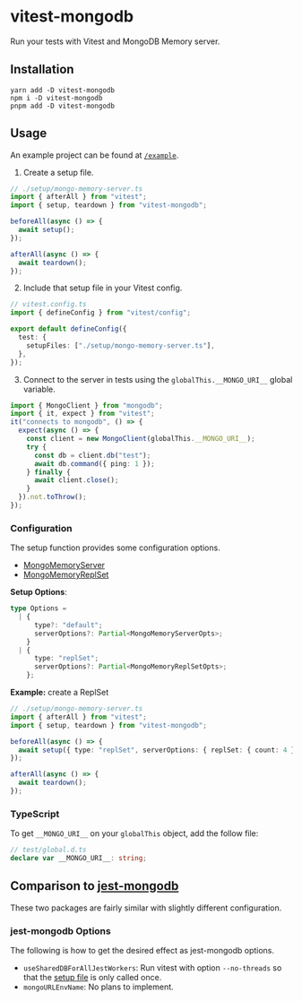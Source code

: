 # vitest-mongodb

Run your tests with Vitest and MongoDB Memory server.

## Installation

```
yarn add -D vitest-mongodb
npm i -D vitest-mongodb
pnpm add -D vitest-mongodb
```

## Usage

An example project can be found at [`/example`](/example).

1. Create a setup file.

```typescript
// ./setup/mongo-memory-server.ts
import { afterAll } from "vitest";
import { setup, teardown } from "vitest-mongodb";

beforeAll(async () => {
  await setup();
});

afterAll(async () => {
  await teardown();
});
```

2. Include that setup file in your Vitest config.

```typescript
// vitest.config.ts
import { defineConfig } from "vitest/config";

export default defineConfig({
  test: {
    setupFiles: ["./setup/mongo-memory-server.ts"],
  },
});
```

3. Connect to the server in tests using the `globalThis.__MONGO_URI__` global variable.

```typescript
import { MongoClient } from "mongodb";
import { it, expect } from "vitest";
it("connects to mongodb", () => {
  expect(async () => {
    const client = new MongoClient(globalThis.__MONGO_URI__);
    try {
      const db = client.db("test");
      await db.command({ ping: 1 });
    } finally {
      await client.close();
    }
  }).not.toThrow();
});
```

### Configuration

The setup function provides some configuration options.

- [MongoMemoryServer](https://github.com/nodkz/mongodb-memory-server#available-options-for-mongomemoryserver)
- [MongoMemoryReplSet](https://github.com/nodkz/mongodb-memory-server#available-options-for-mongomemoryreplset)

**Setup Options**:

```typescript
type Options =
  | {
      type?: "default";
      serverOptions?: Partial<MongoMemoryServerOpts>;
    }
  | {
      type: "replSet";
      serverOptions?: Partial<MongoMemoryReplSetOpts>;
    };
```

**Example:** create a ReplSet

```typescript
// ./setup/mongo-memory-server.ts
import { afterAll } from "vitest";
import { setup, teardown } from "vitest-mongodb";

beforeAll(async () => {
  await setup({ type: "replSet", serverOptions: { replSet: { count: 4 } } });
});

afterAll(async () => {
  await teardown();
});
```

### TypeScript

To get `__MONGO_URI__` on your `globalThis` object, add the follow file:

```typescript
// test/global.d.ts
declare var __MONGO_URI__: string;
```

## Comparison to [jest-mongodb](https://github.com/shelfio/jest-mongodb)

These two packages are fairly similar with slightly different configuration.

### jest-mongodb Options

The following is how to get the desired effect as jest-mongodb options.

- `useSharedDBForAllJestWorkers`: Run vitest with option `--no-threads` so that the [setup file](https://vitest.dev/config/#setupfiles) is only called once.
- `mongoURLEnvName`: No plans to implement.
